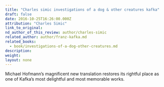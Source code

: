 ```yaml
---
title: "Charles simic investigations of a dog & other creatures kafka"
draft: false
date: 2016-10-25T16:26:00.000Z
attribution: "Charles Simic"
link_to_original:
nd_author_of_this_review: author/charles-simic
related_author: author/franz-kafka.md
related_books:
  - book/investigations-of-a-dog-other-creatures.md
description:
weight:
layout: none
---
```

Michael Hofmann’s magnificent new translation restores its rightful place as one of Kafka’s most delightful and most memorable works.

